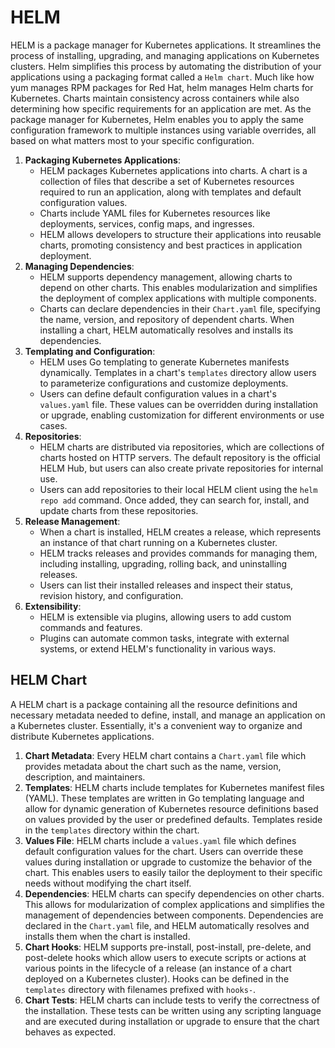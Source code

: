# HELM
HELM is a package manager for Kubernetes applications. It streamlines the process of installing, upgrading, and managing applications on Kubernetes clusters.
Helm simplifies this process by automating the distribution of your applications using a packaging format called a `Helm chart`. Much like how yum manages RPM packages for Red Hat, helm manages Helm charts for Kubernetes. Charts maintain consistency across containers while also determining how specific requirements for an application are met.
As the package manager for Kubernetes, Helm enables you to apply the same configuration framework to multiple instances using variable overrides, all based on what matters most to your specific configuration. 

1. **Packaging Kubernetes Applications**:
   - HELM packages Kubernetes applications into charts. A chart is a collection of files that describe a set of Kubernetes resources required to run an application, along with templates and default configuration values.
   - Charts include YAML files for Kubernetes resources like deployments, services, config maps, and ingresses.
   - HELM allows developers to structure their applications into reusable charts, promoting consistency and best practices in application deployment.
2. **Managing Dependencies**:
   - HELM supports dependency management, allowing charts to depend on other charts. This enables modularization and simplifies the deployment of complex applications with multiple components.
   - Charts can declare dependencies in their `Chart.yaml` file, specifying the name, version, and repository of dependent charts. When installing a chart, HELM automatically resolves and installs its dependencies.
3. **Templating and Configuration**:
   - HELM uses Go templating to generate Kubernetes manifests dynamically. Templates in a chart's `templates` directory allow users to parameterize configurations and customize deployments.
   - Users can define default configuration values in a chart's `values.yaml` file. These values can be overridden during installation or upgrade, enabling customization for different environments or use cases.
4. **Repositories**:
   - HELM charts are distributed via repositories, which are collections of charts hosted on HTTP servers. The default repository is the official HELM Hub, but users can also create private repositories for internal use.
   - Users can add repositories to their local HELM client using the `helm repo add` command. Once added, they can search for, install, and update charts from these repositories.
5. **Release Management**:
   - When a chart is installed, HELM creates a release, which represents an instance of that chart running on a Kubernetes cluster.
   - HELM tracks releases and provides commands for managing them, including installing, upgrading, rolling back, and uninstalling releases.
   - Users can list their installed releases and inspect their status, revision history, and configuration.
6. **Extensibility**:
   - HELM is extensible via plugins, allowing users to add custom commands and features.
   - Plugins can automate common tasks, integrate with external systems, or extend HELM's functionality in various ways.

## HELM Chart
A HELM chart is a package containing all the resource definitions and necessary metadata needed to define, install, and manage an application on a Kubernetes cluster. Essentially, it's a convenient way to organize and distribute Kubernetes applications.

1. **Chart Metadata**: Every HELM chart contains a `Chart.yaml` file which provides metadata about the chart such as the name, version, description, and maintainers.
2. **Templates**: HELM charts include templates for Kubernetes manifest files (YAML). These templates are written in Go templating language and allow for dynamic generation of Kubernetes resource definitions based on values provided by the user or predefined defaults. Templates reside in the `templates` directory within the chart.
3. **Values File**: HELM charts include a `values.yaml` file which defines default configuration values for the chart. Users can override these values during installation or upgrade to customize the behavior of the chart. This enables users to easily tailor the deployment to their specific needs without modifying the chart itself.
4. **Dependencies**: HELM charts can specify dependencies on other charts. This allows for modularization of complex applications and simplifies the management of dependencies between components. Dependencies are declared in the `Chart.yaml` file, and HELM automatically resolves and installs them when the chart is installed.
5. **Chart Hooks**: HELM supports pre-install, post-install, pre-delete, and post-delete hooks which allow users to execute scripts or actions at various points in the lifecycle of a release (an instance of a chart deployed on a Kubernetes cluster). Hooks can be defined in the `templates` directory with filenames prefixed with `hooks-`.
6. **Chart Tests**: HELM charts can include tests to verify the correctness of the installation. These tests can be written using any scripting language and are executed during installation or upgrade to ensure that the chart behaves as expected.

